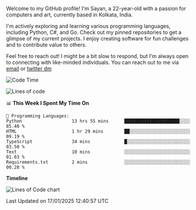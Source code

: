 Welcome to my GitHub profile! I'm Sayan, a 22-year-old with a passion for computers and art, currently based in Kolkata, India.

I'm actively exploring and learning various programming languages, including Python, C#, and Go. Check out my pinned repositories to get a glimpse of my current projects. I enjoy creating software for fun challenges and to contribute value to others.

Feel free to reach out! I might be a bit slow to respond, but I'm always open to connecting with like-minded individuals. You can reach out to me via [email](mailto:me@sayanbiswas.in) or [twitter dm](https://twitter.com/TheDankDel)

<!--START_SECTION:waka-->
![Code Time](http://img.shields.io/badge/Code%20Time-2%2C026%20hrs%2018%20mins-blue)

![Lines of code](https://img.shields.io/badge/From%20Hello%20World%20I%27ve%20Written-6.5%20million%20lines%20of%20code-blue)

📊 **This Week I Spent My Time On** 

```text
💬 Programming Languages: 
Python                   13 hrs 55 mins      █████████████████████░░░░   85.40 % 
HTML                     1 hr 29 mins        ██░░░░░░░░░░░░░░░░░░░░░░░   09.19 % 
TypeScript               34 mins             █░░░░░░░░░░░░░░░░░░░░░░░░   03.50 % 
Text                     10 mins             ░░░░░░░░░░░░░░░░░░░░░░░░░   01.03 % 
Requirements.txt         2 mins              ░░░░░░░░░░░░░░░░░░░░░░░░░   00.28 % 
```

**Timeline**

![Lines of Code chart](https://raw.githubusercontent.com/Dank-del/Dank-del/main/assets/bar_graph.png)


 Last Updated on 17/01/2025 12:40:57 UTC
<!--END_SECTION:waka-->
